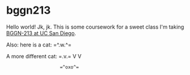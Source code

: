 # bggn213

Hello world!  Jk, jk. 
This is some coursework for a sweet class I'm taking [BGGN-213 at UC San Diego](https://bioboot.github.io/bggn213_S19/).

Also: here is a cat: =^.w.^=


A more different cat:  =.v.=
                        V V
                        
                        
                        =^oxo^=
